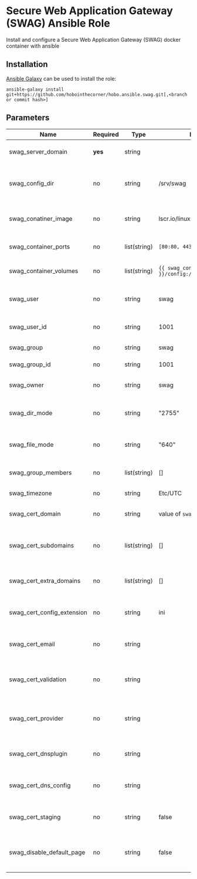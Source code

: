 # Secure Web Application Gateway (SWAG) Ansible Role

Install and configure a Secure Web Application Gateway (SWAG) docker container with ansible

## Installation
[Ansible Galaxy](https://galaxy.ansible.com/docs/using/installing.html) can be used to install the role:

`ansible-galaxy install git+https://github.com/hobointhecorner/hobo.ansible.swag.git[,<branch or commit hash>]`

## Parameters
|            Name            | Required |     Type     |                 Default                | Description |
|----------------------------|----------|--------------|----------------------------------------|------------|
|     swag_server_domain     | **yes**  |    string    |                                        | The domain name of the hosted server |
|      swag_config_dir       |   no     |    string    |               /srv/swag                | The directory in which configuration files will be stored |
|    swag_conatiner_image    |   no     |    string    |     lscr.io/linuxserver/swag:latest    | Image and tag of the SWAG container to deploy |
|    swag_container_ports    |   no     | list(string) |           `[80:80, 443:443]`           | Ports on the host to be exposed to the container |
|   swag_container_volumes   |   no     | list(string) | `{{ swag_config_dir }}/config:/config` | Volumes to be exposed to the container
|         swag_user          |   no     |    string    |                  swag                  | User that will run the swag service (will be created if not existant) |
|        swag_user_id        |   no     |    string    |                  1001                  | User ID of the existing/created service user |
|         swag_group         |   no     |    string    |                  swag                  | Group for the service account |
|       swag_group_id        |   no     |    string    |                  1001                  | Group ID of the service group |
|         swag_owner         |   no     |    string    |                  swag                  | Owner of directories/config files created |
|       swag_dir_mode        |   no     |    string    |                 "2755"                 | chmod octal mode for created directories (ensure quoting) |
|       swag_file_mode       |   no     |    string    |                 "640"                  | chmod octal mode for created files (ensure quoting) |
|     swag_group_members     |   no     | list(string) |                   []                   | Additional users to be added to the service group |
|        swag_timezone       |   no     |    string    |                Etc/UTC                 | Timezone of server and logs |
|       swag_cert_domain     |   no     |    string    |      value of `swag_server_domain`     | Domain of certificate to be requested |
|     swag_cert_subdomains   |   no     | list(string) |                   []                   | Subdomains to additionally request, set to `wildcard` for a wildcard cert |
|   swag_cert_extra_domains  |   no     | list(string) |                   []                   | Additional domains to request certificates for |
| swag_cert_config_extension |   no     |    string    |                   ini                  | Extension of the certificate request auth configuration file |
|      swag_cert_email       |   no     |    string    |                                        | Email address to be used for the certificate request |
|    swag_cert_validation    |   no     |    string    |                                        | The mechanism to use for cert authentication (`http`, `dns`, `duckdns`) |
|     swag_cert_provider     |   no     |    string    |                                        | The dns provider to use for certificate request authentication |
|     swag_cert_dnsplugin    |   no     |    string    |                                        | Extension to use for certificate request authentication |
|    swag_cert_dns_config    |   no     |    string    |                                        | File content for the cert request authentication config file |
|     swag_cert_staging      |   no     |    string    |                false                   | Use the staging server for testing without worrying about rate limits |
| swag_disable_default_page  |   no     |    string    |                false                   | Remove the default landing page (will require two playbook runs to complete) |
